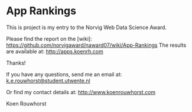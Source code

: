 App Rankings
========

This is project is my entry to the Norvig Web Data Science Award.

Please find the report on the [wiki]: https://github.com/norvigaward/naward07/wiki/App-Rankings
The results are available at: http://apps.koenrh.com

Thanks!

If you have any questions, send me an email at: k.e.rouwhorst@student.utwente.nl

Or find my contact details at: http://www.koenrouwhorst.com

Koen Rouwhorst
